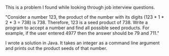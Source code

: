 This is a problem I found while looking through job interview questions.

"Consider a number 123, the product of the number with its digits (123 * 1 * 2 *
3 = 738) is 738. Therefore, 123 is a seed product of 738. Write a program to
accept a number and find all possible seed products. For example, if the user
entered 4977 then the answer should be 79 and 711."

I wrote a solution in Java. It takes an integer as a command line argument and
prints out the product seeds of that number.
